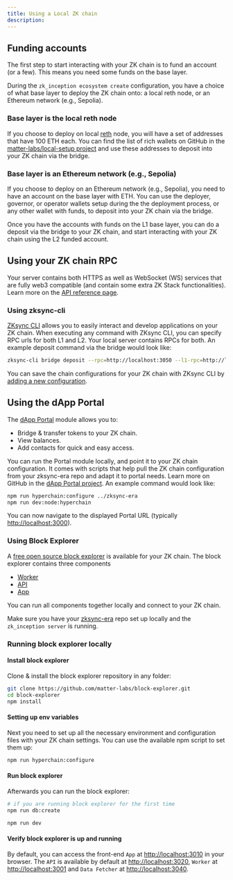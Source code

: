 ```yaml
---
title: Using a Local ZK chain
description:
---
```


## Funding accounts

The first step to start interacting with your ZK chain is to fund an account (or a few).
This means you need some funds on the base layer.

During the `zk_inception ecosystem create` configuration, you have a choice of what base layer to deploy the ZK chain onto:
a local reth node, or an Ethereum network (e.g., Sepolia).

### Base layer is the local reth node

If you choose to deploy on local [reth](https://ghcr.io/paradigmxyz/reth) node, you will have a set of addresses that have 100 ETH each.
You can find the list of rich wallets on GitHub in the [matter-labs/local-setup project](https://github.com/matter-labs/local-setup/blob/main/rich-wallets.json)
and use these addresses to deposit into your ZK chain via the bridge.

### Base layer is an Ethereum network (e.g., Sepolia)

If you choose to deploy on an Ethereum network (e.g., Sepolia), you need to have an account on the base layer with ETH.
You can use the deployer, governor, or operator wallets setup during the the deployment process,
or any other wallet with funds, to deposit into your ZK chain via the bridge.

Once you have the accounts with funds on the L1 base layer, you can do a deposit via the bridge to your ZK chain,
and start interacting with your ZK chain using the L2 funded account.

## Using your ZK chain RPC

Your server contains both HTTPS as well as WebSocket (WS) services that are fully web3 compatible (and contain some extra ZK Stack functionalities).
Learn more on the [API reference page](/build/api-reference).

### Using zksync-cli

[ZKsync CLI](/build/zksync-cli) allows you to easily interact and develop applications on your ZK chain.
When executing any command with ZKsync CLI, you can specify RPC urls for both L1 and L2.
Your local server contains RPCs for both.
An example deposit command via the bridge would look like:

```bash
zksync-cli bridge deposit --rpc=http://localhost:3050 --l1-rpc=http://localhost:8545
```

You can save the chain configurations for your ZK chain with ZKsync CLI by [adding a new configuration](/build/zksync-cli/configuring-chains).

## Using the dApp Portal

The [dApp Portal](https://github.com/matter-labs/dapp-portal) module allows you to:

- Bridge & transfer tokens to your ZK chain.
- View balances.
- Add contacts for quick and easy access.

You can run the Portal module locally, and point it to your ZK chain configuration. It comes with scripts that help
pull the ZK chain configuration from your zksync-era repo and adapt it to portal needs. Learn more
on GitHub in the [dApp Portal project](https://github.com/matter-labs/dapp-portal). An example command would look like:

```bash
npm run hyperchain:configure ../zksync-era
npm run dev:node:hyperchain
```

You can now navigate to the displayed Portal URL (typically <http://localhost:3000>).

### Using Block Explorer

A [free open source block explorer](https://github.com/matter-labs/block-explorer) is available for your ZK chain. The block explorer contains three components

- [Worker](https://github.com/matter-labs/block-explorer/tree/main/packages/worker)
- [API](https://github.com/matter-labs/block-explorer/tree/main/packages/api)
- [App](https://github.com/matter-labs/block-explorer/tree/main/packages/app)

You can run all components together locally and connect to your ZK chain.

Make sure you have your [zksync-era](https://github.com/matter-labs/zksync-era) repo set up locally and
the `zk_inception server` is running.

### Running block explorer locally

#### Install block explorer

Clone & install the block explorer repository in any folder:

```bash
git clone https://github.com/matter-labs/block-explorer.git
cd block-explorer
npm install
```

#### Setting up env variables

Next you need to set up all the necessary environment and configuration files with your ZK chain settings.
You can use the available npm script to set them up:

```bash
npm run hyperchain:configure
```

#### Run block explorer

Afterwards you can run the block explorer:

```bash
# if you are running block explorer for the first time
npm run db:create
```

```bash
npm run dev
```

#### Verify block explorer is up and running

By default, you can access the front-end `App` at <http://localhost:3010> in your browser. The  `API` is
 available by default at <http://localhost:3020>, `Worker` at <http://localhost:3001> and `Data Fetcher` at <http://localhost:3040>.
